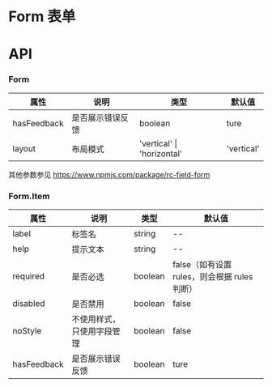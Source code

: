 # Form 表单

<code src="./demos/demo1.tsx"></code>
<code src="./demos/demo2.tsx"></code>

# API

### Form

| 属性        | 说明             | 类型                       | 默认值     |
| ----------- | ---------------- | -------------------------- | ---------- |
| hasFeedback | 是否展示错误反馈 | boolean                    | ture       |
| layout      | 布局模式         | 'vertical' \| 'horizontal' | 'vertical' |

其他参数参见 https://www.npmjs.com/package/rc-field-form

### Form.Item

| 属性        | 说明                       | 类型    | 默认值                                       |
| ----------- | -------------------------- | ------- | -------------------------------------------- |
| label       | 标签名                     | string  | --                                           |
| help        | 提示文本                   | string  | --                                           |
| required    | 是否必选                   | boolean | false（如有设置 rules，则会根据 rules 判断） |
| disabled    | 是否禁用                   | boolean | false                                        |
| noStyle     | 不使用样式，只使用字段管理 | boolean | false                                        |
| hasFeedback | 是否展示错误反馈           | boolean | ture                                         |
